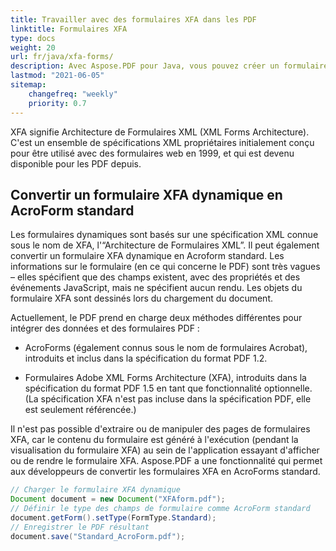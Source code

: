 ```yaml
---
title: Travailler avec des formulaires XFA dans les PDF
linktitle: Formulaires XFA
type: docs
weight: 20
url: fr/java/xfa-forms/
description: Avec Aspose.PDF pour Java, vous pouvez créer un formulaire à partir de zéro, remplir le champ de formulaire dans un document PDF, extraire des données du formulaire, ajouter ou supprimer des champs dans le formulaire existant.
lastmod: "2021-06-05"
sitemap:
    changefreq: "weekly"
    priority: 0.7
---
```


XFA signifie Architecture de Formulaires XML (XML Forms Architecture). C'est un ensemble de spécifications XML propriétaires initialement conçu pour être utilisé avec des formulaires web en 1999, et qui est devenu disponible pour les PDF depuis.

## Convertir un formulaire XFA dynamique en AcroForm standard

Les formulaires dynamiques sont basés sur une spécification XML connue sous le nom de XFA, l'“Architecture de Formulaires XML”. Il peut également convertir un formulaire XFA dynamique en Acroform standard. Les informations sur le formulaire (en ce qui concerne le PDF) sont très vagues – elles spécifient que des champs existent, avec des propriétés et des événements JavaScript, mais ne spécifient aucun rendu. Les objets du formulaire XFA sont dessinés lors du chargement du document.

Actuellement, le PDF prend en charge deux méthodes différentes pour intégrer des données et des formulaires PDF :

- AcroForms (également connus sous le nom de formulaires Acrobat), introduits et inclus dans la spécification du format PDF 1.2.

- Formulaires Adobe XML Forms Architecture (XFA), introduits dans la spécification du format PDF 1.5 en tant que fonctionnalité optionnelle. (La spécification XFA n'est pas incluse dans la spécification PDF, elle est seulement référencée.)

Il n'est pas possible d'extraire ou de manipuler des pages de formulaires XFA, car le contenu du formulaire est généré à l'exécution (pendant la visualisation du formulaire XFA) au sein de l'application essayant d'afficher ou de rendre le formulaire XFA. Aspose.PDF a une fonctionnalité qui permet aux développeurs de convertir les formulaires XFA en AcroForms standard.

```java
// Charger le formulaire XFA dynamique
Document document = new Document("XFAform.pdf");
// Définir le type des champs de formulaire comme AcroForm standard
document.getForm().setType(FormType.Standard);
// Enregistrer le PDF résultant
document.save("Standard_AcroForm.pdf");
```